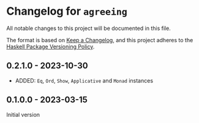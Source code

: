 # Changelog for `agreeing`

All notable changes to this project will be documented in this file.

The format is based on [Keep a Changelog](https://keepachangelog.com/en/1.0.0/),
and this project adheres to the
[Haskell Package Versioning Policy](https://pvp.haskell.org/).

## 0.2.1.0 - 2023-10-30

* ADDED: `Eq`, `Ord`, `Show`, `Applicative` and `Monad` instances

## 0.1.0.0 - 2023-03-15

Initial version
